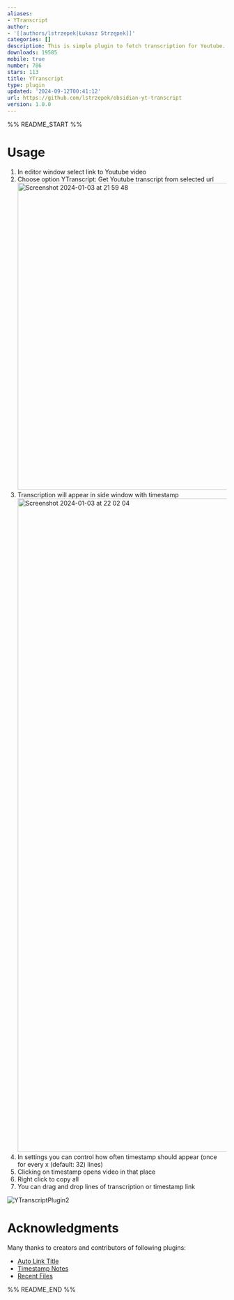 ```yaml
---
aliases:
- YTranscript
author:
- '[[authors/lstrzepek|Łukasz Strzępek]]'
categories: []
description: This is simple plugin to fetch transcription for Youtube.
downloads: 19585
mobile: true
number: 786
stars: 113
title: YTranscript
type: plugin
updated: '2024-09-12T00:41:12'
url: https://github.com/lstrzepek/obsidian-yt-transcript
version: 1.0.0
---
```


%% README_START %%

# Usage

1. In editor window select link to Youtube video
2. Choose option YTranscript: Get Youtube transcript from selected url <img width="704" alt="Screenshot 2024-01-03 at 21 59 48" src="https://github.com/lstrzepek/obsidian-yt-transcript/assets/185352/9a0d7fd5-f830-408c-b7d8-73840e7e2d1b">
3. Transcription will appear in side window with timestamp <img width="1499" alt="Screenshot 2024-01-03 at 22 02 04" src="https://github.com/lstrzepek/obsidian-yt-transcript/assets/185352/1412b043-ffe0-4f56-a448-307afbba1bb7">
4. In settings you can control how often timestamp should appear (once for every x (default: 32) lines)
5. Clicking on timestamp opens video in that place
6. Right click to copy all
7. You can drag and drop lines of transcription or timestamp link

![YTranscriptPlugin2](https://user-images.githubusercontent.com/185352/212565518-3afc897a-84f1-479c-b588-cd35dd8b6cd3.gif)

# Acknowledgments

Many thanks to creators and contributors of following plugins:

-   [Auto Link Title](https://github.com/zolrath/obsidian-auto-link-title)
-   [Timestamp Notes](https://github.com/juliang22/ObsidianTimestampNotes)
-   [Recent Files](https://github.com/tgrosinger/recent-files-obsidian)


%% README_END %%